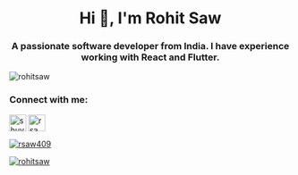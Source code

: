 <h1 align="center">Hi 👋, I'm Rohit Saw</h1>
<h3 align="center">A passionate software developer from India. I have experience working with React and Flutter.</h3>

<p align="left"> <img src="https://komarev.com/ghpvc/?username=rohitsaw&label=Profile%20views&color=0e75b6&style=flat" alt="rohitsaw" /> </p>

<h3 align="left">Connect with me:</h3>
<p align="left">
<a href="https://linkedin.com/in/rsaw409" target="blank"><img align="center" src="https://cdn1.iconfinder.com/data/icons/social-networks-15/512/LinkedIn_social_network_logo-512.png" alt="shuvamlal" height="30" width="30" /></a>
<a href="https://twitter.com/rsaw409" target="blank"><img align="center" src="https://cdn1.iconfinder.com/data/icons/social-networks-15/512/Bird_tweet_tweeting_twitter_logo-512.png" alt="rsaw409" height="30" width="30" /></a>
</p>

<p align="left"> <a href="https://twitter.com/rsaw409" target="blank"><img src="https://img.shields.io/twitter/follow/rsaw409?logo=twitter&style=for-the-badge" alt="rsaw409" /></a> </p>
<p align="left"> <a href="https://github.com/rohitsaw" target="blank"><img src="https://img.shields.io/github/followers/rohitsaw?style=social" alt="rohitsaw" /></a> </p>




<!--
**rohitsaw/rohitsaw** is a ✨ _special_ ✨ repository because its `README.md` (this file) appears on your GitHub profile.

Here are some ideas to get you started:

- 🔭 I’m currently working on ...
- 🌱 I’m currently learning ...
- 👯 I’m looking to collaborate on ...
- 🤔 I’m looking for help with ...
- 💬 Ask me about ...
- 📫 How to reach me: ...
- 😄 Pronouns: ...
- ⚡ Fun fact: ...
-->
